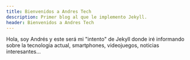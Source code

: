 ```yaml
---
title: Bienvenidos a Andres Tech
description: Primer blog al que le implemento Jekyll.
header: Bienvenidos a Andres Tech
---
```

Hola, soy Andrés y este será mi "intento" de Jekyll donde iré informando sobre la tecnologia actual, smartphones, videojuegos, noticias interesantes...

